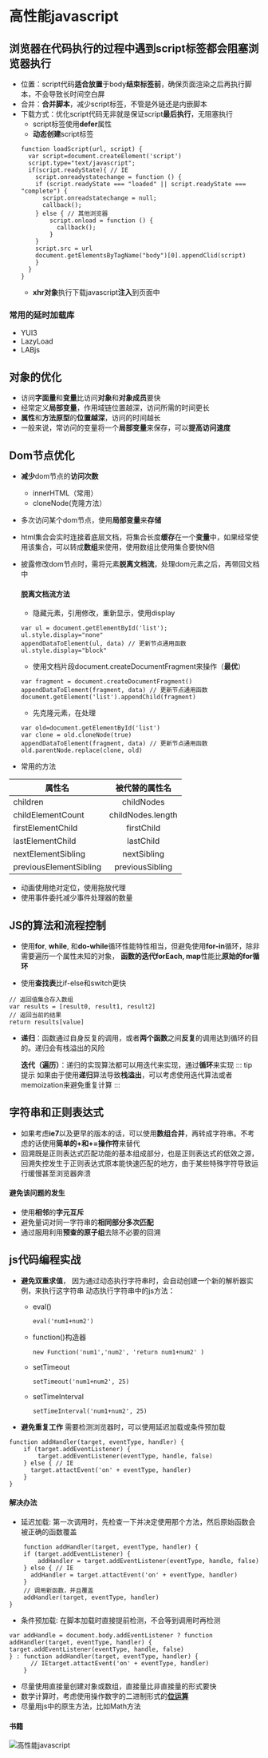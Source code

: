# 高性能javascript

## 浏览器在代码执行的过程中遇到script标签都会阻塞浏览器执行

* 位置：script代码**适合放置**于body**结束标签前**，确保页面渲染之后再执行脚本，不会导致长时间空白屏
* 合并：**合并脚本**，减少script标签，不管是外链还是内嵌脚本
* 下载方式：优化script代码无非就是保证script**最后执行**，无阻塞执行
  * script标签使用**defer**属性
  * **动态创建**script标签
  ```
  function loadScript(url, script) {
    var script=document.createElement('script')
    script.type="text/javascript";
    if(script.readyState){ // IE
      script.onreadystatechange = function () {
      if (script.readyState === "loaded" || script.readyState === "complete") {
        script.onreadstatechange = null;
        callback();
      } else { // 其他浏览器
          script.onload = function () {
            callback();
          }
      }
      script.src = url
      document.getElementsByTagName("body")[0].appendClid(script)
      }
    }
  }
  ```
  * **xhr对象**执行下载javascript**注入**到页面中

### 常用的延时加载库
  - YUI3
  - LazyLoad
  - LABjs

## 对象的优化
* 访问**字面量**和**变量**比访问**对象**和**对象成员**要快
* 经常定义**局部变量**，作用域链位置越深，访问所需的时间更长
* **属性**和**方法原型**的**位置越深**，访问的时间越长
* 一般来说，常访问的变量将一个**局部变量**来保存，可以**提高访问速度**

## Dom节点优化
* **减少**dom节点的**访问次数**
    * innerHTML（常用）
    * cloneNode(克隆方法）

* 多次访问某个dom节点，使用**局部变量**来**存储**
* html集合会实时连接着底层文档，将集合长度**缓存**在一个**变量**中，如果经常使用该集合，可以转成**数组**来使用，使用数组比使用集合要快N倍
* 披露修改dom节点时，需将元素**脱离文档流**，处理dom元素之后，再带回文档中

  #### 脱离文档流方法
  * 隐藏元素，引用修改，重新显示，使用display
  ```
  var ul = document.getElementById('list');
  ul.style.display="none"
  appendDataToElement(ul, data) // 更新节点通用函数
  ul.style.display="block"
  ```

  * 使用文档片段document.createDocumentFragment来操作（**最优**）
  ```
  var fragment = document.createDocumentFragment()
  appendDataToElement(fragment, data) // 更新节点通用函数
  document.getElement('list').appendChild(fragment)
  ```

  * 先克隆元素，在处理
  ```
  var old=document.getElementById('list')
  var clone = old.cloneNode(true)
  appendDataToElement(fragment, data) // 更新节点通用函数
  old.parentNode.replace(clone, old)
  ```

* 常用的方法

| 属性名 | 被代替的属性名 |
| ------------- |:-------------:|
| children | childNodes |
| childElementCount | childNodes.length |
| firstElementChild | firstChild |
| lastElementChild | lastChild | 
| nextElementSibling | nextSibling |
| previousElementSibling | previousSibling |

* 动画使用绝对定位，使用拖放代理
* 使用事件委托减少事件处理器的数量

## JS的算法和流程控制
* 使用**for**, **while**, 和**do-while**循环性能特性相当，但避免使用**for-in**循环，除非需要遍历一个属性未知的对象， **函数的迭代forEach, map**性能比**原始的for循环**

* 使用**查找表**比if-else和switch更快
```
// 返回值集合存入数组
var results = [result0, result1, result2]
// 返回当前的结果
return results[value]
```

* **递归**：函数通过自身反复的调用，或者**两个函数**之间**反复**的调用达到循环的目的。递归会有栈溢出的风险

  **迭代（遍历）**：递归的实现算法都可以用迭代来实现，通过**循环**来实现
::: tip 提示
如果由于使用**递归**算法导致**栈溢出**，可以考虑使用迭代算法或者memoization来避免重复计算
:::

## 字符串和正则表达式
* 如果考虑**ie7**以及更早的版本的话，可以使用**数组合并**，再转成字符串。不考虑的话使用**简单的+和+=操作符**来替代
* 回溯既是正则表达式匹配功能的基本组成部分，也是正则表达式的低效之源，回溯失控发生于正则表达式原本能快速匹配的地方，由于某些特殊字符导致运行缓慢甚至浏览器奔溃

#### 避免该问题的发生

* 使用**相邻**的**字元互斥**
* 避免量词对同一字符串的**相同部分多次匹配**
* 通过服用利用**预查的原子组**去除不必要的回溯

## js代码编程实战
* **避免双重求值**， 因为通过动态执行字符串时，会自动创建一个新的解析器实例，来执行这字符串
动态执行字符串中的js方法：
  * eval()
    ```
    eval('num1+num2')
    ```
  * function()构造器
    ```
    new Function('num1','num2', 'return num1+num2' )
    ```
  * setTimeout
    ```
    setTimeout('num1+num2', 25)
    ```
  * setTimeInterval
    ```
    setTimeInterval('num1+num2', 25)
    ```

* **避免重复工作** 需要检测浏览器时，可以使用延迟加载或条件预加载
```
function addHandler(target, eventType, handler) {
    if (target.addEventListener) {
        target.addEventListener(eventType, handle, false)
    } else { // IE
      target.attactEvent('on' + eventType, handler)
    }
}
```

#### 解决办法
  * 延迟加载: 第一次调用时，先检查一下并决定使用那个方法，然后原始函数会被正确的函数覆盖
  ```
      function addHandler(target, eventType, handler) {
      if (target.addEventListener) {
          addHandler = target.addEventListener(eventType, handle, false)
      } else { // IE
        addHandler = target.attactEvent('on' + eventType, handler)
      }
      // 调用新函数，并且覆盖
      addHandler(target, eventType, handler)
  } 
  ```
  * 条件预加载: 在脚本加载时直接提前检测，不会等到调用时再检测
  ```
  var addHandle = document.body.addEventListener ? function addHandler(target, eventType, handler) {
  target.addEventListener(eventType, handle, false)
  } : function addHandler(target, eventType, handler) {
        // IEtarget.attactEvent('on' + eventType, handler)
      }
  ```
* 尽量使用直接量创建对象或数组，直接量比非直接量的形式要快
* 数学计算时，考虑使用操作数字的二进制形式的[**位运算**](https://juejin.im/post/5dc36f39e51d4529ed292910)
* 尽量用js中的原生方法，比如Math方法

#### 书籍

![高性能javascript](./1.jpg)